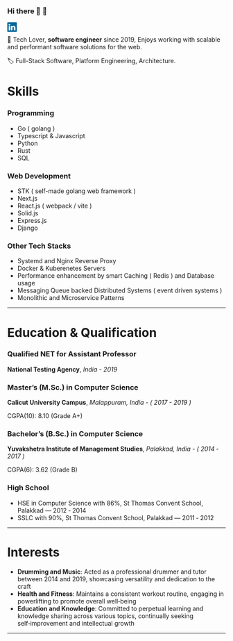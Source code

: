 ### Hi there 👋 :drum:
<a href="https://www.linkedin.com/in/adharshmk96/">
  <img align="left" alt="Linkedin" width="22px" src="https://raw.githubusercontent.com/adharshmk96/adharshmk96/main/icons/linkedin.svg" />
</a>

<br />

👋 Tech Lover, **software engineer** since 2019, Enjoys working with scalable and performant software solutions for the web.

🏷️ Full-Stack Software, Platform Engineering, Architecture.

# Skills

### Programming

- Go ( golang )
- Typescript & Javascript
- Python
- Rust
- SQL

### Web Development

- STK ( self-made golang web framework )
- Next.js
- React.js ( webpack / vite )
- Solid.js
- Express.js
- Django

### Other Tech Stacks

- Systemd and Nginx Reverse Proxy 
- Docker & Kuberenetes Servers
- Performance enhancement by smart Caching ( Redis ) and Database usage 
- Messaging Queue backed Distributed Systems ( event driven systems )
- Monolithic and Microservice Patterns

---

# Education & Qualification

### Qualified NET for Assistant Professor

**National Testing Agency**, *India - 2019*

### Master’s (M.Sc.) in Computer Science

**Calicut University Campus**, *Malappuram, India - ( 2017 - 2019 )*

CGPA(10): 8.10 (Grade A+)

### Bachelor’s (B.Sc.) in Computer Science

**Yuvakshetra Institute of Management Studies**, *Palakkad, India - ( 2014 ‑ 2017 )*

CGPA(6): 3.62 (Grade B)

### High School

- HSE in Computer Science with 86%, St Thomas Convent School, Palakkad — 2012 ‑ 2014
- SSLC with 90%, St Thomas Convent School, Palakkad — 2011 ‑ 2012

---

# Interests

- **Drumming and Music**: Acted as a professional drummer and tutor between 2014 and 2019, showcasing versatility and dedication to the craft
- **Health and Fitness**: Maintains a consistent workout routine, engaging in powerlifting to promote overall well‑being
- **Education and Knowledge**: Committed to perpetual learning and knowledge sharing across various topics, continually seeking self‑improvement and intellectual growth

---
